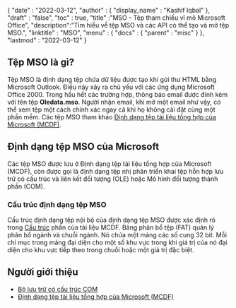 {
  "date" : "2022-03-12",
  "author" : {
    "display_name" : "Kashif Iqbal"
},
  "draft" : "false",
  "toc" : true,
  "title" :"MSO - Tệp tham chiếu vĩ mô Microsoft Office",
  "description":"Tìm hiểu về tệp MSO và các API có thể tạo và mở tệp MSO.",
  "linktitle" : "MSO",
  "menu" : {
    "docs" : {
      "parent" : "misc"
}
},
  "lastmod" : "2022-03-12"
}

## Tệp MSO là gì?

Tệp MSO là định dạng tệp chứa dữ liệu được tạo khi gửi thư HTML bằng Microsoft Outlook. Điều này xảy ra chủ yếu với các ứng dụng Microsoft Office 2000. Trong hầu hết các trường hợp, thông báo email được đính kèm với tên tệp **Oledata.mso**. Người nhận email, khi mở một email như vậy, có thể xem tệp một cách chính xác ngay cả khi họ không cài đặt cùng một phần mềm. Các tệp MSO tham khảo [Định dạng tệp tài liệu tổng hợp của Microsoft (MCDF)](https://learn.microsoft.com/en-us/openspecs/windows_protocols/ms-cfb/53989ce4-7b05-4f8d-829b-d08d6148375b).

## Định dạng tệp MSO của Microsoft

Các tệp MSO được lưu ở Định dạng tệp tài liệu tổng hợp của Microsoft (MCDF), còn được gọi là định dạng tệp nhị phân triển khai tệp hỗn hợp lưu trữ có cấu trúc và liên kết đối tượng (OLE) hoặc Mô hình đối tượng thành phần (COM).

### Cấu trúc định dạng tệp MSO

Cấu trúc định dạng tệp nội bộ của định dạng tệp MSO được xác định rõ trong [Cấu trúc](https://learn.microsoft.com/en-us/openspecs/windows_protocols/ms-cfb/28488197-8193-49d7-84d8-dfd692418ccd) phần của tài liệu MCDF. Bảng phân bổ tệp (FAT) quản lý phân bổ ngành và chuỗi ngành. Nó chứa một mảng các số cung 32 bit. Mỗi chỉ mục trong mảng đại diện cho một số khu vực trong khi giá trị của nó đại diện cho khu vực tiếp theo trong chuỗi hoặc một giá trị đặc biệt.

## Người giới thiệu

* [Bộ lưu trữ có cấu trúc COM](https://en.wikipedia.org/wiki/COM_Structured_Storage)
* [Định dạng tệp tài liệu tổng hợp của Microsoft (MCDF)](https://learn.microsoft.com/en-us/openspecs/windows_protocols/ms-cfb/53989ce4-7b05-4f8d-829b-d08d6148375b)

